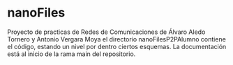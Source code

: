 # nanoFiles
Proyecto de practicas de Redes de Comunicaciones de Álvaro Aledo Tornero y Antonio Vergara Moya
el directorio nanoFilesP2PAlumno contiene el código, estando un nivel por dentro ciertos esquemas. La documentación está al inicio de la rama main del repositorio.
